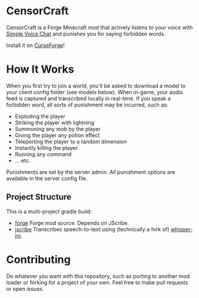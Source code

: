 # CensorCraft

CensorCraft is a Forge Minecraft mod that actively listens to your voice with [Simple Voice Chat](https://www.curseforge.com/minecraft/mc-mods/simple-voice-chat) and punishes you for saying forbidden words.

Install it on [CurseForge](https://www.curseforge.com/minecraft/mc-mods/censorcraft)!

# How It Works
When you first try to join a world, you'll be asked to download a model to your client config folder (see models below). When in-game, your audio feed is captured and transcribed locally in real-time. If you speak a forbidden word, all sorts of punishment may be incurred, such as:

- Exploding the player
- Striking the player with lightning
- Summoning any mob by the player
- Giving the player any potion effect
- Teleporting the player to a random dimension
- Instantly killing the player
- Running any command
- … etc.

Punishments are set by the server admin. All punishment options are available in the server config file.

## Project Structure

This is a multi-project gradle build:

- [forge](./forge)
Forge mod source. Depends on JScribe.
- [jscribe](./jscribe)
Transcribes speech-to-text using (technically a fork of) [whisper-jni](https://github.com/GiviMAD/whisper-jni).

# Contributing

Do whatever you want with this repository, such as porting to another mod loader or forking for a project of your own. Feel free to make pull requests or open issues.
